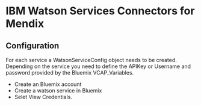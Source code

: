 # IBM Watson Services Connectors for Mendix

## Configuration

For each service a WatsonServiceConfig object needs to be created. Depending on the service you need to define the APIKey or Username and password provided by the Bluemix VCAP_Variables. 


* Create an Bluemix account
* Create a watson service in Bluemix
* Selet View Credentials. 

